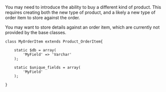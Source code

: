You may need to introduce the ability to buy a different kind of product.
This requires creating both the new type of product, and a likely a new type of order item
to store against the order.

You may want to store details against an order item, which are currently not provided by the base classes.

	class MyOrderItem extends Product_OrderItem{
	
		static $db = array(
			'MyField' => 'Varchar'
		);
		
		static $unique_fields = array(
			'MyField'
		);
	
	}



